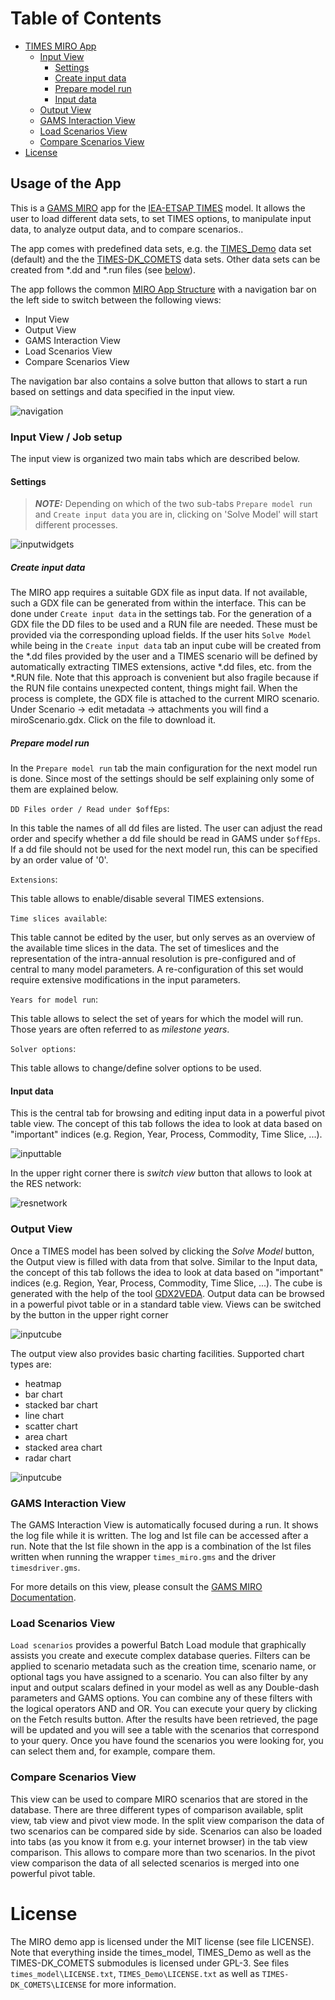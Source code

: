 Table of Contents
=================

   * [TIMES MIRO App](#times_miro-app)
      * [Input View](#input-view)
          * [Settings](#settings)
          * [Create input data](#create-input)
          * [Prepare model run](#prepare-model-run)
          * [Input data](#input-data)
      * [Output View](#output-view)
      * [GAMS Interaction View](#gams-interaction-view)
      * [Load Scenarios View](#load-scenarios-view)
      * [Compare Scenarios View](#compare-scenarios-view)
   * [License](#license)

## Usage of the App<a name="usage-of-the-app"></a>
This is a [GAMS MIRO](https://gams.com/miro) app for the [IEA-ETSAP TIMES](https://github.com/etsap-TIMES/TIMES_model) model. It allows the user to load different data sets, to set TIMES options, to manipulate input data, to analyze output data, and to compare scenarios.. 

The app comes with predefined data sets, e.g. the [TIMES_Demo](https://github.com/etsap-TIMES/TIMES_Demo) data set (default) and the the [TIMES-DK\_COMETS](https://github.com/energy-modelling-club/TIMES-DK_COMETS) data sets. Other data sets can be created from \*.dd and \*.run files (see [below](#create-input)).

The app follows the common [MIRO App Structure](https://www.gams.com/miro/start.html#miro-structure) with a navigation bar on the left side to switch between the following views:
* Input View
* Output View
* GAMS Interaction View
* Load Scenarios View
* Compare Scenarios View 

The navigation bar also contains a solve button that allows to start a run based on settings and data specified in the input view.

![navigation](static_times_miro/solve.png)

### Input View / Job setup<a name="input-view"></a>
The input view is organized two main tabs which are described below. 

#### Settings<a name="settings"></a>
> **_NOTE:_**  Depending on which of the two sub-tabs `Prepare model run` and `Create input data` you are in, clicking on 'Solve Model' will start different processes. 

![inputwidgets](static_times_miro/input_widgets.png)

##### Create input data<a name="create-input"></a>
The MIRO app requires a suitable GDX file as input data. If not available, such a GDX file can be generated from within the interface. This can be done under `Create input data` in the settings tab. For the generation of a GDX file the DD files to be used and a RUN file are needed. These must be provided via the corresponding upload fields. If the user hits `Solve Model` while being in the `Create input data` tab an input cube will be created from the \*.dd files provided by the user and a TIMES scenario will be defined by automatically extracting TIMES extensions, active \*.dd files, etc. from the \*.RUN file. Note that this approach is convenient but also fragile because if the RUN file contains unexpected content, things might fail. When the process is complete, the GDX file is attached to the current MIRO scenario. Under Scenario &rarr; edit metadata &rarr; attachments you will find a miroScenario.gdx. Click on the file to download it. 

##### Prepare model run<a name="prepare-model-run"></a>
In the `Prepare model run` tab the main configuration for the next model run is done. Since most of the settings should be self explaining only some of them are explained below.

`DD Files order / Read under $offEps`:  

In this table the names of all dd files are listed. The user can adjust the read order and specify whether a dd file should be read in GAMS under `$offEps`. If a dd file should not be used for the next model run, this can be specified by an order value of '0'. 

`Extensions`:  

This table allows to enable/disable several TIMES extensions.

`Time slices available`:

This table cannot be edited by the user, but only serves as an overview of the available time slices in the data. The set of timeslices and the representation of the intra-annual resolution is pre-configured and of central to many model parameters. A re-configuration of this set would require extensive modifications in the input parameters.

`Years for model run`:

This table allows to select the set of years for which the model will run. Those years are often referred to as *milestone years*.

`Solver options`:

This table allows to change/define solver options to be used.

#### Input data<a name="input-data"></a>
This is the central tab for browsing and editing input data in a powerful pivot table view. The concept of this tab follows the idea to look at data based on "important" indices (e.g. Region, Year, Process, Commodity, Time Slice, ...).

![inputtable](static_times_miro/input_table.png)

In the upper right corner there is *switch view* button that allows to look at the RES network:

![resnetwork](static_times_miro/res_network.png)


### Output View<a name="output-view"></a>
Once a TIMES model has been solved by clicking the *Solve Model* button, the Output view is filled with data from that solve.
Similar to the Input data, the concept of this tab follows the idea to look at data based on "important" indices (e.g. Region, Year, Process, Commodity, Time Slice, ...). The cube is generated with the help of the tool [GDX2VEDA](https://www.gams.com/latest/docs/T_GDX2VEDA.html).
Output data can be browsed in a powerful pivot table or in a standard table view. Views can be switched by the button in the upper right corner

![inputcube](static_times_miro/output_pivot.png)

The output view also provides basic charting facilities. Supported chart types are:
* heatmap
* bar chart
* stacked bar chart
* line chart
* scatter chart
* area chart
* stacked area chart
* radar chart

![inputcube](static_times_miro/stacked_bar_chart.png)

### GAMS Interaction View<a name="gams-interaction-view"></a>
The GAMS Interaction View is automatically focused during a run. It shows the log file while it is written. The log and lst file can be accessed after a run. Note that the lst file shown in the app is a combination of the lst files written when running the wrapper `times_miro.gms` and the driver `timesdriver.gms`.

For more details on this view, please consult the [GAMS MIRO Documentation](https://www.gams.com/miro/start.html#miro-structure).

### Load Scenarios View<a name="load-scenarios-view"></a>
`Load scenarios` provides a powerful Batch Load module that graphically assists you create and execute complex database queries. Filters can be applied to scenario metadata such as the creation time, scenario name, or optional tags you have assigned to a scenario. You can also filter by any input and output scalars defined in your model as well as any Double-dash parameters and GAMS options. You can combine any of these filters with the logical operators AND and OR. You can execute your query by clicking on the Fetch results button. After the results have been retrieved, the page will be updated and you will see a table with the scenarios that correspond to your query. Once you have found the scenarios you were looking for, you can select them and, for example, compare them.

### Compare Scenarios View<a name="compare-scenarios-view"></a>

This view can be used to compare MIRO scenarios that are stored in the database. There are three different types of comparison available, split view, tab view and pivot view mode. In the split view comparison the data of two scenarios can be compared side by side. Scenarios can also be loaded into tabs (as you know it from e.g. your internet browser) in the tab view comparison. This allows to compare more than two scenarios. In the pivot view comparison the data of all selected scenarios is merged into one powerful pivot table.


# License<a name="license"></a>
The MIRO demo app is licensed under the MIT license (see file LICENSE). Note that everything inside the times\_model, TIMES\_Demo as well as the TIMES-DK_COMETS submodules is licensed under GPL-3. See files `times_model\LICENSE.txt`, `TIMES_Demo\LICENSE.txt` as well as `TIMES-DK_COMETS\LICENSE` for more information.
